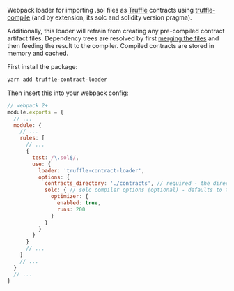Webpack loader for importing .sol files as [Truffle](http://truffleframework.com/) contracts using [truffle-compile](https://github.com/trufflesuite/truffle-compile) (and by extension, its solc and solidity version pragma).

Additionally, this loader will refrain from creating any pre-compiled contract artifact files. Dependency trees are resolved by first [merging the files](https://github.com/TiesNetwork/solidify) and then feeding the result to the compiler. Compiled contracts are stored in memory and cached.

First install the package:
```bash
yarn add truffle-contract-loader
```

Then insert this into your webpack config:
```javascript
// webpack 2+
module.exports = {
  // ...
  module: {
    // ...
    rules: [
      // ...
      {
        test: /\.sol$/,
        use: {
          loader: 'truffle-contract-loader',
          options: {
            contracts_directory: './contracts', // required - the directory containing all your Solidity contracts
            solc: { // solc compiler options (optional) - defaults to the following (more information found here: http://solidity.readthedocs.io/en/develop/using-the-compiler.html)
              optimizer: {
                enabled: true,
                runs: 200
              }
            }
          }
        }
      }
      // ...
    ]
    // ...
  }
  // ...
}
```
